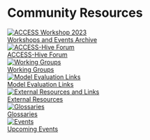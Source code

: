# Community Resources

<div class="card-container">
    <!-- TEMPORARY for Workshop -->
    <a href="/community_resources/workshops_events_archive" class="vertical-card aspect-ratio1to1">
        <div class="card-image-container">
            <img class="white-background" src="/assets/workshop_and_events.jpeg" alt="ACCESS Workshop 2023">
        </div>
        <div class="card-text-container bold">Workshops and Events Archive</div>
    </a>
    <!-- TEMPORARY for Workshop -->
    <a href="https://forum.access-hive.org.au/" class="vertical-card aspect-ratio1to1" target="_blank">
        <div class="card-image-container">
            <img class="img-contain white-background" src="/assets/access_hive_forum_icon.png" alt="ACCESS-Hive Forum">
        </div>
        <div class="card-text-container bold">ACCESS-Hive Forum</div>
    </a>
    <a href="/community_resources/community_working_groups" class="vertical-card aspect-ratio1to1">
        <div class="card-image-container">
            <img class="img-contain white-background" src="/assets/community_workinggroups.jpg" alt="Working Groups">
        </div>
        <div class="card-text-container bold">Working Groups</div>
    </a>
    <a href="/community_resources/community_med" class="vertical-card aspect-ratio1to1">
        <div class="card-image-container">
            <img class="img-cover" src="/assets/community_medlinks.jpg" alt="Model Evaluation Links">
        </div>
        <div class="card-text-container bold">Model Evaluation Links</div>
    </a>
    <a href="/community_resources/external_resources" class="vertical-card aspect-ratio1to1">
         <div class="card-image-container">
             <img class="img-cover" src="/assets/external-links.jpg" alt="External Resources and Links">
         </div>
         <div class="card-text-container bold">External Resources</div>
     </a>
    <a href="/community_resources/glossaries" class="vertical-card aspect-ratio1to1">
        <div class="card-image-container">
            <img class="img-cover" src="/assets/glossary.png" alt="Glossaries">
        </div>
        <div class="card-text-container bold">Glossaries</div>
    </a>
    <a href="https://www.access-nri.org.au/upcoming-events/" class="vertical-card aspect-ratio1to1" target="_blank">
        <div class="card-image-container">
            <img class="img-cover" src="/assets/events_2.jpg" alt="Events">
        </div>
        <div class="card-text-container bold">Upcoming Events</div>
    </a>
    
</div>